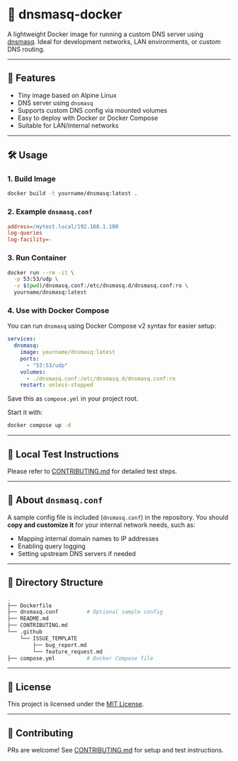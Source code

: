 # 🧭 dnsmasq-docker

A lightweight Docker image for running a custom DNS server using [dnsmasq](https://thekelleys.org.uk/dnsmasq/doc.html).
Ideal for development networks, LAN environments, or custom DNS routing.

---

## 🚀 Features

- Tiny image based on Alpine Linux
- DNS server using `dnsmasq`
- Supports custom DNS config via mounted volumes
- Easy to deploy with Docker or Docker Compose
- Suitable for LAN/internal networks

---

## 🛠️ Usage

### 1. Build Image

```bash
docker build -t yourname/dnsmasq:latest .
```

### 2. Example `dnsmasq.conf`

```ini
address=/mytest.local/192.168.1.100
log-queries
log-facility=-
```

### 3. Run Container

```bash
docker run --rm -it \
  -p 53:53/udp \
  -v $(pwd)/dnsmasq.conf:/etc/dnsmasq.d/dnsmasq.conf:ro \
  yourname/dnsmasq:latest
```

### 4. Use with Docker Compose

You can run `dnsmasq` using Docker Compose v2 syntax for easier setup:

```yaml
services:
  dnsmasq:
    image: yourname/dnsmasq:latest
    ports:
      - "53:53/udp"
    volumes:
      - ./dnsmasq.conf:/etc/dnsmasq.d/dnsmasq.conf:ro
    restart: unless-stopped
```

Save this as `compose.yml` in your project root.

Start it with:

```bash
docker compose up -d
```

---

## 🧪 Local Test Instructions

Please refer to [CONTRIBUTING.md](./CONTRIBUTING.md) for detailed test steps.

---

## 📝 About `dnsmasq.conf`

A sample config file is included (`dnsmasq.conf`) in the repository.
You should **copy and customize it** for your internal network needs, such as:

- Mapping internal domain names to IP addresses
- Enabling query logging
- Setting upstream DNS servers if needed

---

## 📁 Directory Structure

```bash
.
├── Dockerfile
├── dnsmasq.conf         # Optional sample config
├── README.md
├── CONTRIBUTING.md
└── .github
    └── ISSUE_TEMPLATE
        ├── bug_report.md
        └── feature_request.md
├── compose.yml          # Docker Compose file
```

---

## 📄 License

This project is licensed under the [MIT License](./LICENSE).

---

## 🤝 Contributing

PRs are welcome! See [CONTRIBUTING.md](./CONTRIBUTING.md) for setup and test instructions.
